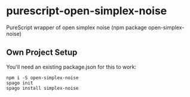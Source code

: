 # purescript-open-simplex-noise

PureScript wrapper of open simplex noise (npm package open-simplex-noise)

## Own Project Setup

You'll need an existing package.json for this to work:

```
npm i -S open-simplex-noise
spago init
spago install simplex-noise
```
